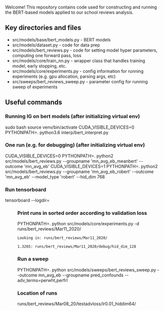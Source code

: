 Welcome!  This repository contains code used for constructing and running the BERT-based models applied to our school reviews analysis.

## Key directories and files
- src/models/base/bert_models.py - BERT models
- src/models/dataset.py - code for data prep
- src/models/bert_reviews.py - code for setting model hyper parameters, computing one forward pass, loss
- src/models/core/train_nn.py - wrapper class that handles training model, early stopping, etc.
- src/models/core/experiments.py - config information for running experiments (e.g. gpu allocation, parsing args, etc)
- src/sweeps/bert_reviews_sweep.py - parameter config for running sweep of experiments

## Useful commands

### Running IG on bert models (after initializing virtual env)
sudo bash
source venv/bin/activate
CUDA_VISIBLE_DEVICES=0 PYTHONPATH=. python3.6 interp/bert_interpret.py

### One run (e.g. for debugging)  (after initializing virtual env)
CUDA_VISIBLE_DEVICES=0 PYTHONPATH=. python2 src/models/bert_reviews.py --groupname 'mn_avg_eb_meanbert' --outcome 'mn_avg_eb'
CUDA_VISIBLE_DEVICES=1 PYTHONPATH=. python2 src/models/bert_reviews.py --groupname 'mn_avg_eb_robert' --outcome 'mn_avg_eb' --model_type 'robert' --hid_dim 768

### Run tensorboard
tensorboard --logdir=<dir>


### Print runs in sorted order according to validation loss
PYTHONPATH=. python src/models/core/experiments.py -d runs/bert_reviews/Mar11_2020/

```
Looking in: runs/bert_reviews/Mar11_2020/

1.3265: runs/bert_reviews/Mar11_2020/debug/hid_dim_128
```

### Run a sweep
PYTHONPATH=. python src/models/sweeps/bert_reviews_sweep.py --outcome mn_avg_eb --groupname pred_confounds --adv_terms=perwht,perfrl

### Location of runs
runs/bert_reviews/Mar08_20/testadvloss/lr0.01_hiddim64/
